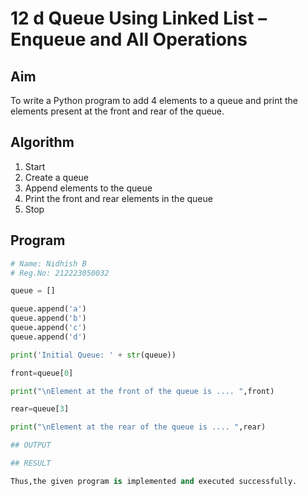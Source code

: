 # 12 d Queue Using Linked List – Enqueue and All Operations

## Aim

To write a Python program to add 4 elements to a queue and print the elements present at the front and rear of the queue.

## Algorithm

1. Start  
2. Create a queue  
3. Append elements to the queue  
4. Print the front and rear elements in the queue  
5. Stop

## Program

```python
# Name: Nidhish B
# Reg.No: 212223050032

queue = []

queue.append('a')
queue.append('b')
queue.append('c')
queue.append('d')

print('Initial Queue: ' + str(queue))

front=queue[0]

print("\nElement at the front of the queue is .... ",front)

rear=queue[3]

print("\nElement at the rear of the queue is .... ",rear)

## OUTPUT

## RESULT

Thus,the given program is implemented and executed successfully.
